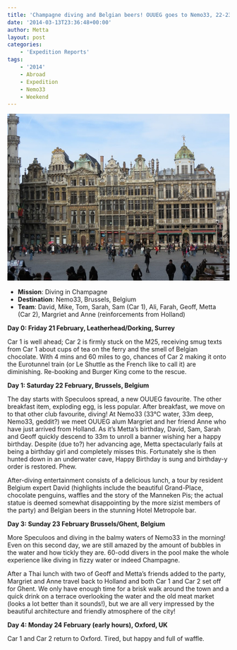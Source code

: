 ```yaml
---
title: 'Champagne diving and Belgian beers! OUUEG goes to Nemo33, 22-23rd February 2014'
date: '2014-03-13T23:36:48+00:00'
author: Metta
layout: post
categories:
    - 'Expedition Reports'
tags:
    - '2014'
    - Abroad
    - Expedition
    - Nemo33
    - Weekend
---
```


![](/assets/images/bruxelles21.jpg)

- **Mission**: Diving in Champagne
- **Destination**: Nemo33, Brussels, Belgium
- **Team**: David, Mike, Tom, Sarah, Sam (Car 1), Ali, Farah, Geoff, Metta (Car 2), Margriet and Anne (reinforcements from Holland)

**Day 0: Friday 21 February, Leatherhead/Dorking, Surrey**

Car 1 is well ahead; Car 2 is firmly stuck on the M25, receiving smug texts from Car 1 about cups of tea on the ferry and the smell of Belgian chocolate. With 4 mins and 60 miles to go, chances of Car 2 making it onto the Eurotunnel train (or Le Shuttle as the French like to call it) are diminishing. Re-booking and Burger King come to the rescue.

**Day 1: Saturday 22 February, Brussels, Belgium**

The day starts with Speculoos spread, a new OUUEG favourite. The other breakfast item, exploding egg, is less popular. After breakfast, we move on to that other club favourite, diving! At Nemo33 (33°C water, 33m deep, Nemo33, geddit?) we meet OUUEG alum Margriet and her friend Anne who have just arrived from Holland. As it’s Metta’s birthday, David, Sam, Sarah and Geoff quickly descend to 33m to unroll a banner wishing her a happy birthday. Despite (due to?) her advancing age, Metta spectacularly fails at being a birthday girl and completely misses this. Fortunately she is then hunted down in an underwater cave, Happy Birthday is sung and birthday-y order is restored. Phew.

After-diving entertainment consists of a delicious lunch, a tour by resident Belgium expert David (highlights include the beautiful Grand-Place, chocolate penguins, waffles and the story of the Manneken Pis; the actual statue is deemed somewhat disappointing by the more sizist members of the party) and Belgian beers in the stunning Hotel Metropole bar.

**Day 3: Sunday 23 February Brussels/Ghent, Belgium**

More Speculoos and diving in the balmy waters of Nemo33 in the morning! Even on this second day, we are still amazed by the amount of bubbles in the water and how tickly they are. 60-odd divers in the pool make the whole experience like diving in fizzy water or indeed Champagne.

After a Thai lunch with two of Geoff and Metta’s friends added to the party, Margriet and Anne travel back to Holland and both Car 1 and Car 2 set off for Ghent. We only have enough time for a brisk walk around the town and a quick drink on a terrace overlooking the water and the old meat market (looks a lot better than it sounds!), but we are all very impressed by the beautiful architecture and friendly atmosphere of the city!

**Day 4: Monday 24 February (early hours), Oxford, UK**

Car 1 and Car 2 return to Oxford. Tired, but happy and full of waffle.
